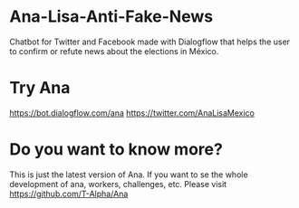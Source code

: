 # Ana-Lisa-Anti-Fake-News
Chatbot for Twitter and Facebook made with Dialogflow that helps the user to confirm or refute news about the elections in México.

# Try Ana
https://bot.dialogflow.com/ana
https://twitter.com/AnaLisaMexico

# Do you want to know more?
This is just the latest version of Ana. If you want to se the whole development of ana, workers, challenges, etc. Please visit 
https://github.com/T-Alpha/Ana
